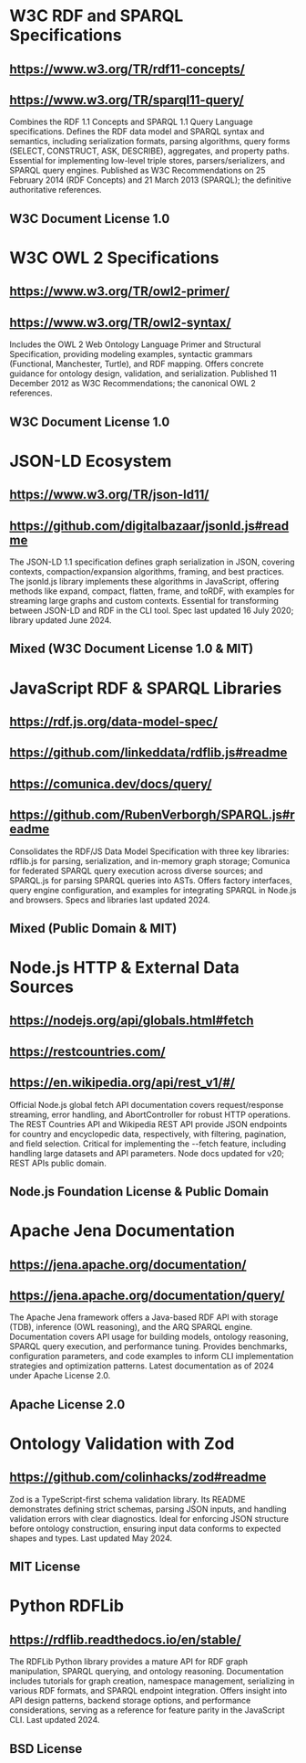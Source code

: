 # W3C RDF and SPARQL Specifications
## https://www.w3.org/TR/rdf11-concepts/
## https://www.w3.org/TR/sparql11-query/
Combines the RDF 1.1 Concepts and SPARQL 1.1 Query Language specifications. Defines the RDF data model and SPARQL syntax and semantics, including serialization formats, parsing algorithms, query forms (SELECT, CONSTRUCT, ASK, DESCRIBE), aggregates, and property paths. Essential for implementing low-level triple stores, parsers/serializers, and SPARQL query engines. Published as W3C Recommendations on 25 February 2014 (RDF Concepts) and 21 March 2013 (SPARQL); the definitive authoritative references.
## W3C Document License 1.0

# W3C OWL 2 Specifications
## https://www.w3.org/TR/owl2-primer/
## https://www.w3.org/TR/owl2-syntax/
Includes the OWL 2 Web Ontology Language Primer and Structural Specification, providing modeling examples, syntactic grammars (Functional, Manchester, Turtle), and RDF mapping. Offers concrete guidance for ontology design, validation, and serialization. Published 11 December 2012 as W3C Recommendations; the canonical OWL 2 references.
## W3C Document License 1.0

# JSON-LD Ecosystem
## https://www.w3.org/TR/json-ld11/
## https://github.com/digitalbazaar/jsonld.js#readme
The JSON-LD 1.1 specification defines graph serialization in JSON, covering contexts, compaction/expansion algorithms, framing, and best practices. The jsonld.js library implements these algorithms in JavaScript, offering methods like expand, compact, flatten, frame, and toRDF, with examples for streaming large graphs and custom contexts. Essential for transforming between JSON-LD and RDF in the CLI tool. Spec last updated 16 July 2020; library updated June 2024.
## Mixed (W3C Document License 1.0 & MIT)

# JavaScript RDF & SPARQL Libraries
## https://rdf.js.org/data-model-spec/
## https://github.com/linkeddata/rdflib.js#readme
## https://comunica.dev/docs/query/
## https://github.com/RubenVerborgh/SPARQL.js#readme
Consolidates the RDF/JS Data Model Specification with three key libraries: rdflib.js for parsing, serialization, and in-memory graph storage; Comunica for federated SPARQL query execution across diverse sources; and SPARQL.js for parsing SPARQL queries into ASTs. Offers factory interfaces, query engine configuration, and examples for integrating SPARQL in Node.js and browsers. Specs and libraries last updated 2024.
## Mixed (Public Domain & MIT)

# Node.js HTTP & External Data Sources
## https://nodejs.org/api/globals.html#fetch
## https://restcountries.com/
## https://en.wikipedia.org/api/rest_v1/#/
Official Node.js global fetch API documentation covers request/response streaming, error handling, and AbortController for robust HTTP operations. The REST Countries API and Wikipedia REST API provide JSON endpoints for country and encyclopedic data, respectively, with filtering, pagination, and field selection. Critical for implementing the --fetch feature, including handling large datasets and API parameters. Node docs updated for v20; REST APIs public domain.
## Node.js Foundation License & Public Domain

# Apache Jena Documentation
## https://jena.apache.org/documentation/
## https://jena.apache.org/documentation/query/
The Apache Jena framework offers a Java-based RDF API with storage (TDB), inference (OWL reasoning), and the ARQ SPARQL engine. Documentation covers API usage for building models, ontology reasoning, SPARQL query execution, and performance tuning. Provides benchmarks, configuration parameters, and code examples to inform CLI implementation strategies and optimization patterns. Latest documentation as of 2024 under Apache License 2.0.
## Apache License 2.0

# Ontology Validation with Zod
## https://github.com/colinhacks/zod#readme
Zod is a TypeScript-first schema validation library. Its README demonstrates defining strict schemas, parsing JSON inputs, and handling validation errors with clear diagnostics. Ideal for enforcing JSON structure before ontology construction, ensuring input data conforms to expected shapes and types. Last updated May 2024.
## MIT License

# Python RDFLib
## https://rdflib.readthedocs.io/en/stable/
The RDFLib Python library provides a mature API for RDF graph manipulation, SPARQL querying, and ontology reasoning. Documentation includes tutorials for graph creation, namespace management, serializing in various RDF formats, and SPARQL endpoint integration. Offers insight into API design patterns, backend storage options, and performance considerations, serving as a reference for feature parity in the JavaScript CLI. Last updated 2024.
## BSD License